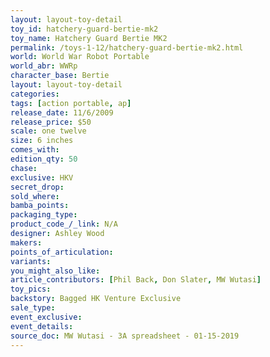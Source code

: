 ```yaml
---
layout: layout-toy-detail 
toy_id: hatchery-guard-bertie-mk2
toy_name: Hatchery Guard Bertie MK2
permalink: /toys-1-12/hatchery-guard-bertie-mk2.html
world: World War Robot Portable
world_abr: WWRp
character_base: Bertie
layout: layout-toy-detail
categories: 
tags: [action portable, ap] 
release_date: 11/6/2009
release_price: $50 
scale: one twelve
size: 6 inches
comes_with: 
edition_qty: 50
chase: 
exclusive: HKV
secret_drop: 
sold_where: 
bamba_points: 
packaging_type: 
product_code_/_link: N/A
designer: Ashley Wood
makers: 
points_of_articulation: 
variants: 
you_might_also_like: 
article_contributors: [Phil Back, Don Slater, MW Wutasi]
toy_pics: 
backstory: Bagged HK Venture Exclusive
sale_type: 
event_exclusive: 
event_details: 
source_doc: MW Wutasi - 3A spreadsheet - 01-15-2019
---
```

